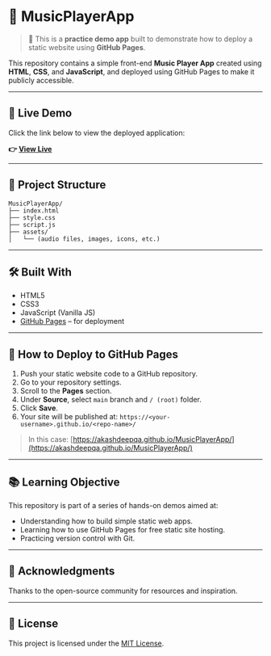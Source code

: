 # 🎵 MusicPlayerApp

> 🚀 This is a **practice demo app** built to demonstrate how to deploy a static website using **GitHub Pages**.

This repository contains a simple front-end **Music Player App** created using **HTML**, **CSS**, and **JavaScript**, and deployed using GitHub Pages to make it publicly accessible.

---

## 🔗 Live Demo

Click the link below to view the deployed application:

**👉 [View Live](https://iwaytrainings.github.io/DemoMusicPlayerApp/)**

---

## 📁 Project Structure

```
MusicPlayerApp/
├── index.html
├── style.css
├── script.js
├── assets/
│   └── (audio files, images, icons, etc.)
```

---

## 🛠️ Built With

* HTML5
* CSS3
* JavaScript (Vanilla JS)
* [GitHub Pages](https://pages.github.com/) – for deployment

---

## 🚀 How to Deploy to GitHub Pages

1. Push your static website code to a GitHub repository.
2. Go to your repository settings.
3. Scroll to the **Pages** section.
4. Under **Source**, select `main` branch and `/ (root)` folder.
5. Click **Save**.
6. Your site will be published at:
   `https://<your-username>.github.io/<repo-name>/`

> In this case:
> [https://akashdeepqa.github.io/MusicPlayerApp/](https://akashdeepqa.github.io/MusicPlayerApp/)

---

## 📚 Learning Objective

This repository is part of a series of hands-on demos aimed at:

* Understanding how to build simple static web apps.
* Learning how to use GitHub Pages for free static site hosting.
* Practicing version control with Git.

---

## 🙌 Acknowledgments

Thanks to the open-source community for resources and inspiration.

---

## 📄 License

This project is licensed under the [MIT License](LICENSE).

